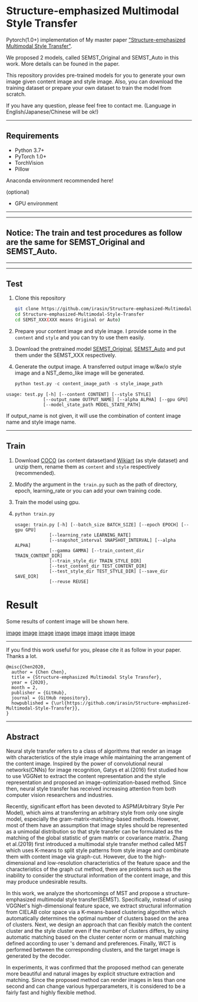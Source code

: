 # Structure-emphasized Multimodal Style Transfer
Pytorch(1.0+) implementation of My master paper ["Structure-emphasized Multimodal Style Transfer"](https://drive.google.com/open?id=1TbbuokSGiPBaHcCwlxA7dHIfNKcTDZ9N).

We proposed 2 models, called SEMST_Original and SEMST_Auto in this work. More details can be founed in the paper.

This repository provides  pre-trained models for you to generate your own image given content image and style image. Also, you can download the training dataset or prepare your own dataset to train the model from scratch.

If you have any question, please feel free to contact me. (Language in English/Japanese/Chinese will be ok!)

---

## Requirements

- Python 3.7+
- PyTorch 1.0+
- TorchVision
- Pillow

Anaconda environment recommended here!

(optional)

- GPU environment 

---
---

## Notice: The train and test procedures as follow are the same for SEMST_Original and SEMST_Auto.
---
---

## Test
1. Clone this repository 

   ```bash
   git clone https://github.com/irasin/Structure-emphasized-Multimodal-Style-Transfer
   cd Structure-emphasized-Multimodal-Style-Transfer
   cd SEMST_XXX(XXX means Original or Auto)
   ```

2. Prepare your content image and style image. I provide some in the `content` and `style` and you can try to use them easily.

3. Download the pretrained model [SEMST_Original](https://drive.google.com/file/d/1G9S9nxaMa9N9QJwPfwfP9iZ6LMFYWrln/view?usp=sharing), [SEMST_Auto](https://drive.google.com/file/d/151Fo-O-ImtKNrr5n82oUbRH5ajAlpit9/view?usp=sharing) and put them under the SEMST_XXX respectively.

4. Generate the output image. A transferred output image w/&w/o style image and a NST_demo_like image will be generated.

   ```python
   python test.py -c content_image_path -s style_image_path
   ```

  ```
  usage: test.py [-h] [--content CONTENT] [--style STYLE]
                [--output_name OUTPUT_NAME] [--alpha ALPHA] [--gpu GPU]
                [--model_state_path MODEL_STATE_PATH]

   ```

   If output_name is not given, it will use the combination of content image name and style image name.


------

## Train

1. Download [COCO](http://cocodataset.org/#download) (as content dataset)and [Wikiart](https://www.kaggle.com/c/painter-by-numbers) (as style dataset) and unzip them, rename them as `content` and `style`  respectively (recommended).

2. Modify the argument in the` train.py` such as the path of directory, epoch, learning_rate or you can add your own training code.

3. Train the model using gpu.

4. ```python
   python train.py
   ```

   ```
   usage: train.py [-h] [--batch_size BATCH_SIZE] [--epoch EPOCH] [--gpu GPU]
                [--learning_rate LEARNING_RATE]
                [--snapshot_interval SNAPSHOT_INTERVAL] [--alpha ALPHA]
                [--gamma GAMMA] [--train_content_dir TRAIN_CONTENT_DIR]
                [--train_style_dir TRAIN_STYLE_DIR]
                [--test_content_dir TEST_CONTENT_DIR]
                [--test_style_dir TEST_STYLE_DIR] [--save_dir SAVE_DIR]
                [--reuse REUSE]
   ```



# Result

Some results of content image will be shown here.

[image](https://github.com/irasin/Structure-emphasized-Multimodal-Style-Transfer/blob/master/result/5_1.png)
[image](https://github.com/irasin/Structure-emphasized-Multimodal-Style-Transfer/blob/master/result/5_2.png)
[image](https://github.com/irasin/Structure-emphasized-Multimodal-Style-Transfer/blob/master/result/5_3.png)
[image](https://github.com/irasin/Structure-emphasized-Multimodal-Style-Transfer/blob/master/result/5_4.png)
[image](https://github.com/irasin/Structure-emphasized-Multimodal-Style-Transfer/blob/master/result/5_5.png)
[image](https://github.com/irasin/Structure-emphasized-Multimodal-Style-Transfer/blob/master/result/5_6.png)
[image](https://github.com/irasin/Structure-emphasized-Multimodal-Style-Transfer/blob/master/result/5_7.png)
[image](https://github.com/irasin/Structure-emphasized-Multimodal-Style-Transfer/blob/master/result/5_8.png)

---
If you find this work useful for you, please cite it as follow in your paper. Thanks a lot.

```
@misc{Chen2020,
  author = {Chen Chen},
  title = {Structure-emphasized Multimodal Style Transfer},
  year = {2020},
  month = 2,
  publisher = {GitHub},
  journal = {GitHub repository},
  howpublished = {\url{https://github.com/irasin/Structure-emphasized-Multimodal-Style-Transfer}},
}
```
---
## Abstract
Neural style transfer refers to a class of algorithms that render an image with characteristics of the style image while maintaining the arrangement of the content image.
Inspired by the power of convolutional neural networks(CNNs) for image recognition, Gatys et al.(2016) first studied how to use VGGNet to extract the content representation and the style representation and proposed an image-optimization-based method. Since then, neural style transfer has received increasing attention from both computer vision researchers and industries.

Recently, significant effort has been devoted to ASPM(Arbitrary Style Per Model), which aims at transferring an arbitrary style from only one single model, especially the gram-matrix-matching-based methods. However, most of them have an assumption that image styles should be represented as a unimodal distribution so that style transfer can be formulated as the matching of the global statistic of gram matrix or covariance matrix. Zhang et al.(2019) first introduced a multimodal style transfer method called MST which uses K-means to split style patterns from style image and combinate them with content image via graph-cut. However, due to the high-dimensional and low-resolution characteristics of the feature space and the characteristics of the graph cut method, there are problems such as the inability to consider the structural information of the content image, and this may produce undesirable results.

In this work, we analyze the shortcomings of MST and propose a structure-emphasized multimodal style transfer(SEMST). Specifically, instead of using VGGNet's high-dimensional feature space, we extract structural information from CIELAB color space via a K-means-based clustering algorithm which automatically determines the optimal number of clusters based on the area of clusters. Next, we design an approach that can flexibly match the content cluster and the style cluster even if the number of clusters differs, by using automatic matching based on the cluster center norm or manual matching defined according to user 's demand and preferences. Finally, WCT is performed between the corresponding clusters, and the target image is generated by the decoder.

In experiments, it was confirmed that the proposed method can generate more beautiful and natural images by explicit structure extraction and matching. Since the proposed method can render images in less than one second and can change various hyperparameters, it is considered to be a fairly fast and highly flexible method.
